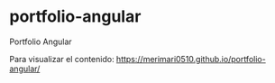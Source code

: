 # portfolio-angular
Portfolio Angular

Para visualizar el contenido: https://merimari0510.github.io/portfolio-angular/
